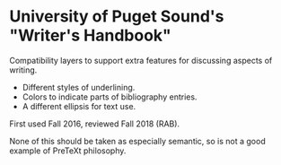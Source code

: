 University of Puget Sound's "Writer's Handbook"
===============================================

Compatibility layers to support extra features for
discussing aspects of writing.

* Different styles of underlining.
* Colors to indicate parts of bibliography entries.
* A different ellipsis for text use.

First used Fall 2016, reviewed Fall 2018 (RAB).

None of this should be taken as especially semantic,
so is not a good example of PreTeXt philosophy.
